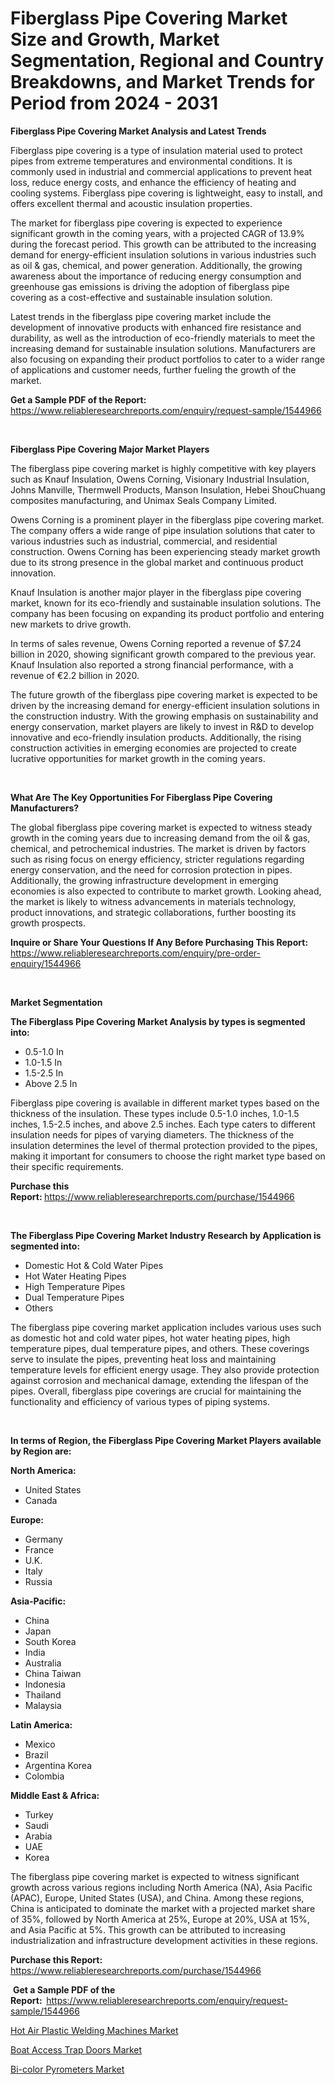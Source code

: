 <p><h1>Fiberglass Pipe Covering Market Size and Growth, Market Segmentation, Regional and Country Breakdowns, and Market Trends for Period from 2024 -  2031</h1></p><p><strong>Fiberglass Pipe Covering Market Analysis and Latest Trends</strong></p>
<p><p>Fiberglass pipe covering is a type of insulation material used to protect pipes from extreme temperatures and environmental conditions. It is commonly used in industrial and commercial applications to prevent heat loss, reduce energy costs, and enhance the efficiency of heating and cooling systems. Fiberglass pipe covering is lightweight, easy to install, and offers excellent thermal and acoustic insulation properties.</p><p>The market for fiberglass pipe covering is expected to experience significant growth in the coming years, with a projected CAGR of 13.9% during the forecast period. This growth can be attributed to the increasing demand for energy-efficient insulation solutions in various industries such as oil & gas, chemical, and power generation. Additionally, the growing awareness about the importance of reducing energy consumption and greenhouse gas emissions is driving the adoption of fiberglass pipe covering as a cost-effective and sustainable insulation solution.</p><p>Latest trends in the fiberglass pipe covering market include the development of innovative products with enhanced fire resistance and durability, as well as the introduction of eco-friendly materials to meet the increasing demand for sustainable insulation solutions. Manufacturers are also focusing on expanding their product portfolios to cater to a wider range of applications and customer needs, further fueling the growth of the market.</p></p>
<p><strong>Get a Sample PDF of the Report:&nbsp;</strong> <a href="https://www.reliableresearchreports.com/enquiry/request-sample/1544966">https://www.reliableresearchreports.com/enquiry/request-sample/1544966</a></p>
<p>&nbsp;</p>
<p><strong>Fiberglass Pipe Covering Major Market Players</strong></p>
<p><p>The fiberglass pipe covering market is highly competitive with key players such as Knauf Insulation, Owens Corning, Visionary Industrial Insulation, Johns Manville, Thermwell Products, Manson Insulation, Hebei ShouChuang composites manufacturing, and Unimax Seals Company Limited. </p><p>Owens Corning is a prominent player in the fiberglass pipe covering market. The company offers a wide range of pipe insulation solutions that cater to various industries such as industrial, commercial, and residential construction. Owens Corning has been experiencing steady market growth due to its strong presence in the global market and continuous product innovation. </p><p>Knauf Insulation is another major player in the fiberglass pipe covering market, known for its eco-friendly and sustainable insulation solutions. The company has been focusing on expanding its product portfolio and entering new markets to drive growth. </p><p>In terms of sales revenue, Owens Corning reported a revenue of $7.24 billion in 2020, showing significant growth compared to the previous year. Knauf Insulation also reported a strong financial performance, with a revenue of €2.2 billion in 2020.</p><p>The future growth of the fiberglass pipe covering market is expected to be driven by the increasing demand for energy-efficient insulation solutions in the construction industry. With the growing emphasis on sustainability and energy conservation, market players are likely to invest in R&D to develop innovative and eco-friendly insulation products. Additionally, the rising construction activities in emerging economies are projected to create lucrative opportunities for market growth in the coming years.</p></p>
<p>&nbsp;</p>
<p><strong>What Are The Key Opportunities For Fiberglass Pipe Covering Manufacturers?</strong></p>
<p><p>The global fiberglass pipe covering market is expected to witness steady growth in the coming years due to increasing demand from the oil & gas, chemical, and petrochemical industries. The market is driven by factors such as rising focus on energy efficiency, stricter regulations regarding energy conservation, and the need for corrosion protection in pipes. Additionally, the growing infrastructure development in emerging economies is also expected to contribute to market growth. Looking ahead, the market is likely to witness advancements in materials technology, product innovations, and strategic collaborations, further boosting its growth prospects.</p></p>
<p><strong>Inquire or Share Your Questions If Any Before Purchasing This Report:</strong> <a href="https://www.reliableresearchreports.com/enquiry/pre-order-enquiry/1544966">https://www.reliableresearchreports.com/enquiry/pre-order-enquiry/1544966</a></p>
<p>&nbsp;</p>
<p><strong>Market Segmentation</strong></p>
<p><strong>The Fiberglass Pipe Covering Market Analysis by types is segmented into:</strong></p>
<p><ul><li>0.5-1.0 In</li><li>1.0-1.5 In</li><li>1.5-2.5 In</li><li>Above 2.5 In</li></ul></p>
<p><p>Fiberglass pipe covering is available in different market types based on the thickness of the insulation. These types include 0.5-1.0 inches, 1.0-1.5 inches, 1.5-2.5 inches, and above 2.5 inches. Each type caters to different insulation needs for pipes of varying diameters. The thickness of the insulation determines the level of thermal protection provided to the pipes, making it important for consumers to choose the right market type based on their specific requirements.</p></p>
<p><strong>Purchase this Report:&nbsp;</strong><a href="https://www.reliableresearchreports.com/purchase/1544966">https://www.reliableresearchreports.com/purchase/1544966</a></p>
<p>&nbsp;</p>
<p><strong>The Fiberglass Pipe Covering Market Industry Research by Application is segmented into:</strong></p>
<p><ul><li>Domestic Hot & Cold Water Pipes</li><li>Hot Water Heating Pipes</li><li>High Temperature Pipes</li><li>Dual Temperature Pipes</li><li>Others</li></ul></p>
<p><p>The fiberglass pipe covering market application includes various uses such as domestic hot and cold water pipes, hot water heating pipes, high temperature pipes, dual temperature pipes, and others. These coverings serve to insulate the pipes, preventing heat loss and maintaining temperature levels for efficient energy usage. They also provide protection against corrosion and mechanical damage, extending the lifespan of the pipes. Overall, fiberglass pipe coverings are crucial for maintaining the functionality and efficiency of various types of piping systems.</p></p>
<p>&nbsp;</p>
<p><strong>In terms of Region, the Fiberglass Pipe Covering Market Players available by Region are:</strong></p>
<p>
    <p> <strong> North America: </strong>
        <ul>
            <li>United States</li>
            <li>Canada</li>
        </ul>
        </p> 
    <p> <strong> Europe: </strong>
        <ul>
            <li>Germany</li>
            <li>France</li>
            <li>U.K.</li>
            <li>Italy</li>
            <li>Russia</li>
        </ul>
        </p> 
    <p> <strong> Asia-Pacific: </strong>
        <ul>
            <li>China</li>
            <li>Japan</li>
            <li>South Korea</li>
            <li>India</li>
            <li>Australia</li>
            <li>China Taiwan</li>
            <li>Indonesia</li>
            <li>Thailand</li>
            <li>Malaysia</li>
        </ul>
        </p> 
    <p> <strong> Latin America: </strong>
        <ul>
            <li>Mexico</li>
            <li>Brazil</li>
            <li>Argentina Korea</li>
            <li>Colombia</li>
        </ul>
        </p> 
    <p> <strong> Middle East & Africa: </strong>
        <ul>
            <li>Turkey</li>
            <li>Saudi</li>
            <li>Arabia</li>
            <li>UAE</li>
            <li>Korea</li>
        </ul>
    </p>
    </p>
<p><p>The fiberglass pipe covering market is expected to witness significant growth across various regions including North America (NA), Asia Pacific (APAC), Europe, United States (USA), and China. Among these regions, China is anticipated to dominate the market with a projected market share of 35%, followed by North America at 25%, Europe at 20%, USA at 15%, and Asia Pacific at 5%. This growth can be attributed to increasing industrialization and infrastructure development activities in these regions.</p></p>
<p><strong>Purchase this Report: </strong><a href="https://www.reliableresearchreports.com/purchase/1544966">https://www.reliableresearchreports.com/purchase/1544966</a></p>
<p>&nbsp;<strong>Get a Sample PDF of the Report:&nbsp;&nbsp;</strong><a href="https://www.reliableresearchreports.com/enquiry/request-sample/1544966">https://www.reliableresearchreports.com/enquiry/request-sample/1544966</a></p>
<p><strong></strong></p>
<p><p><a href="https://view.publitas.com/reportprime-1/hot-air-plastic-welding-machines-market-size-focuses-on-market-dynamics-in-depth-analysis-and-future-projections-of-its-market-forecasted-for-period-from-2023-to-2030/">Hot Air Plastic Welding Machines Market</a></p><p><a href="https://view.publitas.com/reportprime-1/boat-access-trap-doors-market-research-report-the-key-to-successful-business-strategy-forecasted-for-period-from-2023-2030/">Boat Access Trap Doors Market</a></p><p><a href="https://view.publitas.com/reportprime-1/bi-color-pyrometers-market-size-market-trends-and-growth-outlook-forecasted-for-period-from-2023-to-2030/">Bi-color Pyrometers Market</a></p></p>